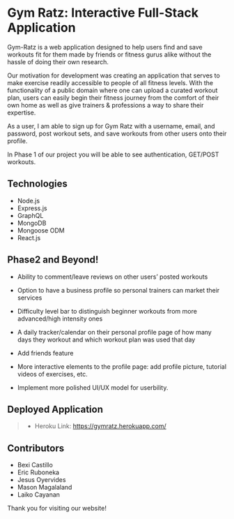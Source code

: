 # Gym Ratz: Interactive Full-Stack Application

Gym-Ratz is a web application designed to help users find and save workouts fit for them made by friends or fitness gurus alike without the hassle of doing their own research.

Our motivation for development was creating an application that serves to make exercise readily accessible to people of all fitness levels. With the functionality of a public domain where one can upload a curated workout plan, users can easily begin their fitness journey from the comfort of their own home as well as give trainers & professions a way to share their expertise.  

As a user, I am able to sign up for Gym Ratz with a username, email, and password, post workout sets, and save workouts from other users onto their profile.

In Phase 1 of our project you will be able to see authentication, GET/POST workouts.

## Technologies

* Node.js
* Express.js
* GraphQL
* MongoDB
* Mongoose ODM
* React.js 

## Phase2 and Beyond!

* Ability to comment/leave reviews on other users’ posted workouts

* Option to have a business profile so personal trainers can market their services

* Difficulty level bar to distinguish beginner workouts from more advanced/high intensity ones

* A daily tracker/calendar on their personal profile page of how many days they workout and which workout plan was used that day

* Add friends feature

* More interactive elements to the profile page: add profile picture, tutorial videos of exercises, etc.

* Implement more polished UI/UX model for userbility. 

## Deployed Application

> * Heroku Link: https://gymratz.herokuapp.com/

## Contributors

* Bexi Castillo
* Eric Ruboneka
* Jesus Oyervides
* Mason Magalaland
* Laiko Cayanan

Thank you for visiting our website!
